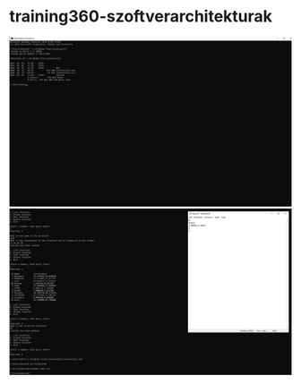 # training360-szoftverarchitekturak
![cli1](https://github.com/Ubioneken/training360-szoftverarchitekturak/blob/main/1%20standalone-cli/cli_screenshot1.jpg "cli screenshot 1")
![cli2](/1%20standalone-cli/cli_screenshot2.jpg)
